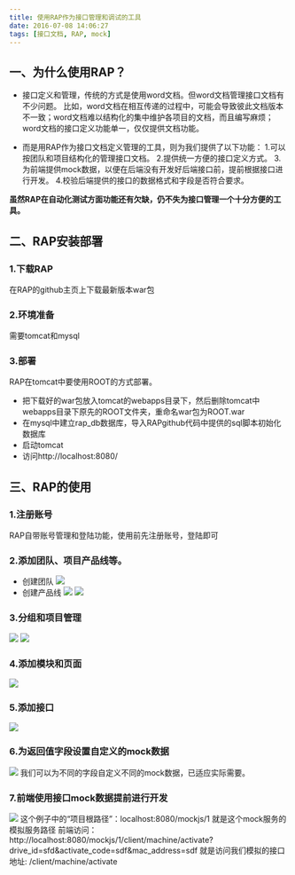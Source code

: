 ```yaml
---
title: 使用RAP作为接口管理和调试的工具
date: 2016-07-08 14:06:27
tags: [接口文档, RAP, mock]
---
```


## 一、为什么使用RAP？
- 接口定义和管理，传统的方式是使用word文档。但word文档管理接口文档有不少问题。
比如，word文档在相互传递的过程中，可能会导致彼此文档版本不一致；word文档难以结构化的集中维护各项目的文档，而且编写麻烦；word文档的接口定义功能单一，仅仅提供文档功能。

- 而是用RAP作为接口文档定义管理的工具，则为我们提供了以下功能：
1.可以按团队和项目结构化的管理接口文档。
2.提供统一方便的接口定义方式。
3.为前端提供mock数据，以便在后端没有开发好后端接口前，提前根据接口进行开发。
4.校验后端提供的接口的数据格式和字段是否符合要求。

**虽然RAP在自动化测试方面功能还有欠缺，仍不失为接口管理一个十分方便的工具。**



## 二、RAP安装部署
### 1.下载RAP
在RAP的github主页上下载最新版本war包

### 2.环境准备
需要tomcat和mysql

### 3.部署
RAP在tomcat中要使用ROOT的方式部署。
- 把下载好的war包放入tomcat的webapps目录下，然后删除tomcat中webapps目录下原先的ROOT文件夹，重命名war包为ROOT.war
- 在mysql中建立rap_db数据库，导入RAPgithub代码中提供的sql脚本初始化数据库
- 启动tomcat
- 访问http://localhost:8080/

## 三、RAP的使用
### 1.注册账号
RAP自带账号管理和登陆功能，使用前先注册账号，登陆即可

### 2.添加团队、项目产品线等。
- 创建团队
![](/images/rap-001.png)
- 创建产品线
![](/images/rap-002.png)
![](/images/rap-003.png)

### 3.分组和项目管理
![](/images/rap-004.png)
![](/images/rap-009.png)

### 4.添加模块和页面
![](/images/rap-005.png)

### 5.添加接口
![](/images/rap-006.png)

### 6.为返回值字段设置自定义的mock数据
![](/images/rap-007.png)
我们可以为不同的字段自定义不同的mock数据，已适应实际需要。

### 7.前端使用接口mock数据提前进行开发
![](/images/rap-008.png)
这个例子中的“项目根路径”：localhost:8080/mockjs/1
就是这个mock服务的模拟服务路径
前端访问：http://localhost:8080/mockjs/1/client/machine/activate?drive_id=sfd&activate_code=sdf&mac_address=sdf
就是访问我们模拟的接口地址: /client/machine/activate